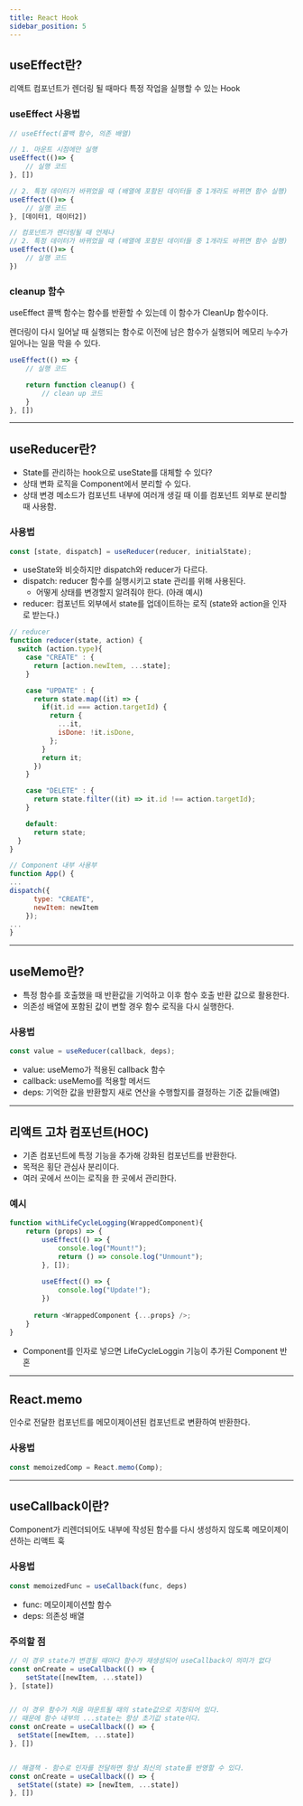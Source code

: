 ```yaml
---
title: React Hook 
sidebar_position: 5
---
```

## useEffect란?

리액트 컴포넌트가 렌더링 될 때마다 특정 작업을 실행할 수 있는 Hook

### useEffect 사용법

```javascript
// useEffect(콜백 함수, 의존 배열)

// 1. 마운트 시점에만 실행
useEffect(()=> {
	// 실행 코드
}, [])

// 2. 특정 데이터가 바뀌었을 때 (배열에 포함된 데이터들 중 1개라도 바뀌면 함수 실행)
useEffect(()=> {
	// 실행 코드
}, [데이터1, 데이터2])

// 컴포넌트가 렌더링될 때 언제나
// 2. 특정 데이터가 바뀌었을 때 (배열에 포함된 데이터들 중 1개라도 바뀌면 함수 실행)
useEffect(()=> {
	// 실행 코드
})
```


### cleanup 함수

useEffect 콜백 함수는 함수를 반환할 수 있는데 이 함수가 CleanUp 함수이다.

렌더링이 다시 일어날 때 실행되는 함수로 이전에 남은 함수가 실행되어 메모리 누수가 일어나는 일을 막을 수 있다.

```javascript
useEffect(() => {
	// 실행 코드

	return function cleanup() {
		// clean up 코드
	}
}, [])
```

---

##  useReducer란?

- State를 관리하는 hook으로 useState를 대체할 수 있다?
- 상태 변화 로직을 Component에서 분리할 수 있다.
- 상태 변경 메소드가 컴포넌트 내부에 여러개 생길 때 이를 컴포넌트 외부로 분리할 때 사용함.

### 사용법

```javascript
const [state, dispatch] = useReducer(reducer, initialState);
```

- useState와 비슷하지만 dispatch와 reducer가 다르다.
- dispatch: reducer 함수를 실행시키고 state 관리를 위해 사용된다.
  - 어떻게 상태를 변경할지 알려줘야 한다. (아래 예시)
- reducer: 컴포넌트 외부에서 state를 업데이트하는 로직 (state와 action을 인자로 받는다.)

```javascript
// reducer
function reducer(state, action) {
  switch (action.type){
    case "CREATE" : {
      return [action.newItem, ...state];
    }

    case "UPDATE" : {
      return state.map((it) => {
        if(it.id === action.targetId) {
          return {
            ...it,
            isDone: !it.isDone,
          };
        }
        return it;
      })
    }

    case "DELETE" : {
      return state.filter((it) => it.id !== action.targetId);
    }

    default:
      return state;
  }
}

// Component 내부 사용부
function App() {
...
dispatch({
      type: "CREATE",
      newItem: newItem
    });
...
}
```

---
## useMemo란?
- 특정 함수를 호출했을 때 반환값을 기억하고 이후 함수 호출 반환 값으로 활용한다.
- 의존성 배열에 포함된 값이 변할 경우 함수 로직을 다시 실행한다.


### 사용법

```javascript
const value = useReducer(callback, deps);
```
- value: useMemo가 적용된 callback 함수
- callback: useMemo를 적용할 메서드
- deps: 기억한 값을 반환할지 새로 연산을 수행할지를 결정하는 기준 값들(배열)


---
## 리액트 고차 컴포넌트(HOC)
- 기존 컴포넌트에 특정 기능을 추가해 강화된 컴포넌트를 반환한다.
- 목적은 횡단 관심사 분리이다.
- 여러 곳에서 쓰이는 로직을 한 곳에서 관리한다.


### 예시
```javascript
function withLifeCycleLogging(WrappedComponent){
    return (props) => {
        useEffect(() => {
            console.log("Mount!");
            return () => console.log("Unmount");
        }, []);
        
        useEffect(() => {
            console.log("Update!");
        })
      
      return <WrappedComponent {...props} />;
    }
}
```
- Component를 인자로 넣으면 LifeCycleLoggin 기능이 추가된 Component 반혼

---
## React.memo
인수로 전달한 컴포넌트를 메모이제이션된 컴포넌트로 변환하여 반환한다.

### 사용법
```javascript
const memoizedComp = React.memo(Comp);
```

---
## useCallback이란?
Component가 리렌더되어도 내부에 작성된 함수를 다시 생성하지 않도록 메모이제이션하는 리액트 훅


### 사용법
```javascript
const memoizedFunc = useCallback(func, deps)
```
- func: 메모이제이션할 함수
- deps: 의존성 배열

### 주의할 점
```javascript
// 이 경우 state가 변경될 때마다 함수가 재생성되어 useCallback이 의미가 없다
const onCreate = useCallback(() => {
    setState([newItem, ...state])
}, [state])


// 이 경우 함수가 처음 마운트될 때의 state값으로 지정되어 있다.
// 때문에 함수 내부의 ...state는 항상 초기값 state이다.
const onCreate = useCallback(() => {
  setState([newItem, ...state])
}, [])


// 해결책 - 함수로 인자를 전달하면 항상 최신의 state를 반영할 수 있다.
const onCreate = useCallback(() => {
  setState((state) => [newItem, ...state])
}, [])
```